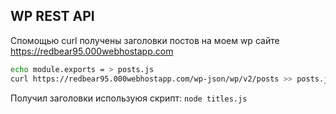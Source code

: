 ## WP REST API

Спомощью curl получены заголовки постов на моем wp сайте https://redbear95.000webhostapp.com

```bash
echo module.exports = > posts.js
curl https://redbear95.000webhostapp.com/wp-json/wp/v2/posts >> posts.js
```

Получил заголовки используюя скрипт: `node titles.js`
